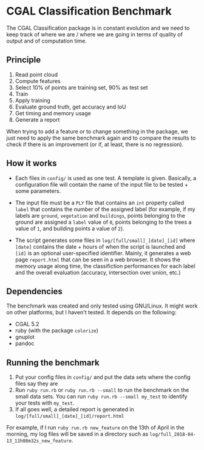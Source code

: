 # CGAL Classification Benchmark

The CGAL Classification package is in constant evolution and we need
to keep track of where we are / where we are going in terms of quality
of output and of computation time.

## Principle

 1. Read point cloud
 2. Compute features
 3. Select 10% of points are training set, 90% as test set
 4. Train
 5. Apply training
 6. Evaluate ground truth, get accuracy and IoU
 7. Get timing and memory usage
 8. Generate a report

When trying to add a feature or to change something in the package, we
just need to apply the same benchmark again and to compare the results
to check if there is an improvement (or if, at least, there is no
regression).

## How it works

 * Each files in `config/` is used as one test. A template is
   given. Basically, a configuration file will contain the name of the
   input file to be tested + some parameters.

 * The input file must be a `PLY` file that contains an `int` property
   called `label` that contains the number of the assigned label (for
   example, if my labels are `ground`, `vegetation` and `buildings`,
   points belonging to the ground are assigned a `label` value of `0`,
   points belonging to the trees a value of `1`, and building points a
   value of `2`).

 * The script generates some files in `log/[full/small]_[date]_[id]`
   where `[date]` contains the date + hours of when the script is
   launched and `[id]` is an optional user-specified
   identifier. Mainly, it generates a web page `report.html` that can
   be seen in a web browser. It shows the memory usage along time, the
   classifiction performances for each label and the overall
   evaluation (accuracy, intersection over union, etc.)

## Dependencies

The benchmark was created and only tested using GNU/Linux. It might
work on other platforms, but I haven't tested. It depends on the
following:

 * CGAL 5.2
 * ruby (with the package `colorize`)
 * gnuplot
 * pandoc

## Running the benchmark

 1. Put your config files in `config/` and put the data sets where the
    config files say they are
 2. Run `ruby run.rb` or `ruby run.rb --small` to run the benchmark on
    the small data sets. You can run `ruby run.rb --small my_test` to
    identify your tests with `my_test`.
 3. If all goes well, a detailed report is generated in
    `log/[full/small]_[date]_[id]/report.html`

For example, if I run `ruby run.rb new_feature` on the 13th of April
in the morning, my log files will be saved in a directory such as
`log/full_2018-04-13_11h08m32s_new_feature`.
